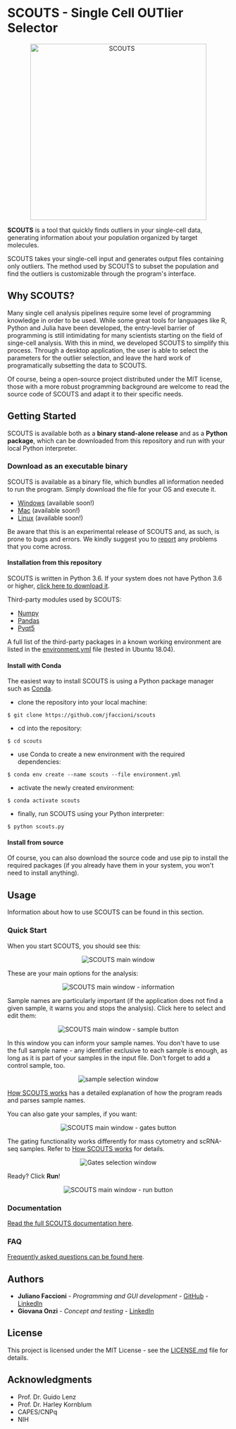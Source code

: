 # SCOUTS - Single Cell OUTlier Selector

<p align="middle">
<img src="images/cells-white.png" alt="SCOUTS" width="400"/>
</p>

**SCOUTS** is a tool that quickly finds outliers in your single-cell data, generating information about your population organized by target molecules.

SCOUTS takes your single-cell input and generates output files containing only outliers. The method used by SCOUTS to subset the population and find the outliers is customizable through the program's interface.

## Why SCOUTS?
Many single cell analysis pipelines require some level of programming knowledge in order to be used. While some great tools for languages like R, Python and Julia have been developed, the entry-level barrier of programming is still intimidating for many scientists starting on the field of singe-cell analysis. With this in mind, we developed SCOUTS to simplify this process. Through a desktop application, the user is able to select the parameters for the outlier selection, and leave the hard work of programatically subsetting the data to SCOUTS.

Of course, being a open-source project distributed under the MIT license, those with a more robust programming background are welcome to read the source code of SCOUTS and adapt it to their specific needs.

## Getting Started
SCOUTS is available both as a **binary stand-alone release** and as a **Python package**, which can be downloaded from this repository and run with your local Python interpreter.

### Download as an executable binary
SCOUTS is available as a binary file, which bundles all information needed to run the program. Simply download the file for your OS and execute it.

* [Windows](link) (available soon!)
* [Mac](link) (available soon!)
* [Linux](link) (available soon!)

Be aware that this is an experimental release of SCOUTS and, as such, is prone to bugs and errors. We kindly suggest you to [report](https://github.com/jfaccioni/scouts/issues) any problems that you come across.

#### Installation from this repository
SCOUTS is written in Python 3.6. If your system does not have Python 3.6 or higher, [click here to download it](https://www.python.org/downloads/).

Third-party modules used by SCOUTS:
* [Numpy](http://www.numpy.org/)
* [Pandas](https://pandas.pydata.org/)
* [Pyqt5](https://pypi.org/project/PyQt5/)


A full list of the third-party packages in a known working environment are listed in the [environment.yml](environment.yml) file (tested in Ubuntu 18.04).

#### Install with Conda
The easiest way to install SCOUTS is using a Python package manager such as [Conda](https://conda.io/docs/).

* clone the repository into your local machine:

```
$ git clone https://github.com/jfaccioni/scouts
```

* cd into the repository:

```
$ cd scouts
```

* use Conda to create a new environment with the required dependencies:

```
$ conda env create --name scouts --file environment.yml
```

* activate the newly created environment:

```
$ conda activate scouts
```

* finally, run SCOUTS using your Python interpreter:

```
$ python scouts.py
```

#### Install from source
Of course, you can also download the source code and use pip to install the required packages (if you already have them in your system, you won't need to install anything).

## Usage
Information about how to use SCOUTS can be found in this section.

### Quick Start

When you start SCOUTS, you should see this:

<p align="middle">
<img src="images/SCOUTS_main.png" alt="SCOUTS main window" scale="90%"/>
</p>

These are your main options for the analysis:

<p align="middle">
<img src="images/SCOUTS_info.png" alt="SCOUTS main window - information" scale="90%"/>
</p>

Sample names are particularly important (if the application does not find a given sample, it warns you and stops the analysis). Click here to select and edit them:

<p align="middle">
<img src="images/SCOUTS_samples.png" alt="SCOUTS main window - sample button" scale="90%"/>
</p>

In this window you can inform your sample names. You don't have to use the full sample name - any identifier exclusive to each sample is enough, as long as it is part of your samples in the input file. Don't forget to add a control sample, too.

<p align="middle">
<img src="images/SCOUTS_samplepage.png" alt="sample selection window" scale="90%"/>
</p>

[How SCOUTS works](https://scouts.readthedocs.io/en/master/work.html) has a detailed explanation of how the program reads and parses sample names.

You can also gate your samples, if you want:

<p align="middle">
<img src="images/SCOUTS_gates.png" alt="SCOUTS main window - gates button" scale="90%"/>
</p>

The gating functionality works differently for mass cytometry and scRNA-seq samples. Refer to [How SCOUTS works](https://scouts.readthedocs.io/en/master/work.html) for details.

<p align="middle">
<img src="images/SCOUTS_gatepage.png" alt="Gates selection window" scale="90%"/>
</p>

Ready? Click **Run**!

<p align="middle">
<img src="images/SCOUTS_run.png" alt="SCOUTS main window - run button" scale="90%"/>
</p>

### Documentation
[Read the full SCOUTS documentation here](https://scouts.readthedocs.io/en/master/).

### FAQ
[Frequently asked questions can be found here](https://scouts.readthedocs.io/en/master/faq.html).


## Authors
* **Juliano Faccioni** - *Programming and GUI development* - [GitHub](https://github.com/jfaccioni) - [LinkedIn](https://www.linkedin.com/in/juliano-faccioni-9b2133167)
* **Giovana Onzi** - *Concept and testing* -  [LinkedIn](https://www.linkedin.com/in/giovana-onzi-ba222895/)

## License
This project is licensed under the MIT License - see the [LICENSE.md](LICENSE.md) file for details.

## Acknowledgments
* Prof. Dr. Guido Lenz
* Prof. Dr. Harley Kornblum
* CAPES/CNPq
* NIH
